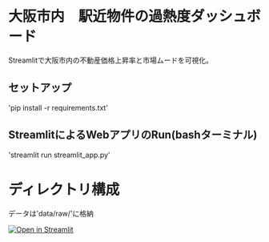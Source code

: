 # 大阪市内　駅近物件の過熱度ダッシュボード
Streamlitで大阪市内の不動産価格上昇率と市場ムードを可視化。

## セットアップ
'pip install -r requirements.txt'

## StreamlitによるWebアプリのRun(bashターミナル)
'streamlit run streamlit_app.py'

# ディレクトリ構成
データは'data/raw/'に格納


[![Open in Streamlit](https://static.streamlit.io/badges/streamlit_badge_black_white.svg)](https://blank-app-template.streamlit.app/)
